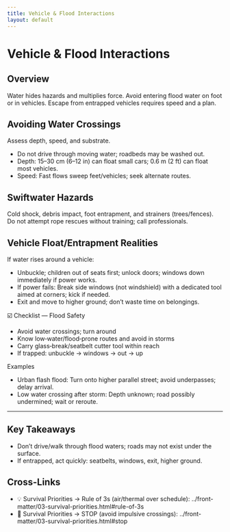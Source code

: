 ```yaml
---
title: Vehicle & Flood Interactions
layout: default
---
```


# Vehicle & Flood Interactions

## Overview
Water hides hazards and multiplies force. Avoid entering flood water on foot or in vehicles. Escape from entrapped vehicles requires speed and a plan.

## Avoiding Water Crossings
Assess depth, speed, and substrate.

- Do not drive through moving water; roadbeds may be washed out.
- Depth: 15–30 cm (6–12 in) can float small cars; 0.6 m (2 ft) can float most vehicles.
- Speed: Fast flows sweep feet/vehicles; seek alternate routes.

## Swiftwater Hazards
Cold shock, debris impact, foot entrapment, and strainers (trees/fences). Do not attempt rope rescues without training; call professionals.

## Vehicle Float/Entrapment Realities
If water rises around a vehicle:

- Unbuckle; children out of seats first; unlock doors; windows down immediately if power works.
- If power fails: Break side windows (not windshield) with a dedicated tool aimed at corners; kick if needed.
- Exit and move to higher ground; don’t waste time on belongings.

☑️ Checklist — Flood Safety
- Avoid water crossings; turn around
- Know low‑water/flood‑prone routes and avoid in storms
- Carry glass‑break/seatbelt cutter tool within reach
- If trapped: unbuckle → windows → out → up

Examples
- Urban flash flood: Turn onto higher parallel street; avoid underpasses; delay arrival.
- Low water crossing after storm: Depth unknown; road possibly undermined; wait or reroute.

---

## Key Takeaways
- Don’t drive/walk through flood waters; roads may not exist under the surface.
- If entrapped, act quickly: seatbelts, windows, exit, higher ground.

## Cross-Links
- 💡 Survival Priorities → Rule of 3s (air/thermal over schedule): ../front-matter/03-survival-priorities.html#rule-of-3s
- 📝 Survival Priorities → STOP (avoid impulsive crossings): ../front-matter/03-survival-priorities.html#stop
